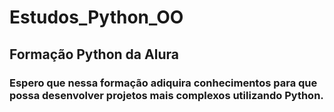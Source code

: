 # Estudos_Python_OO
## Formação Python da Alura
### Espero que nessa formação adiquira conhecimentos para que possa desenvolver projetos mais complexos utilizando Python.